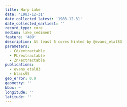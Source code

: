 ```yaml
---
title: Harp Lake
date: '1983-12-31'
date_collected_latest: '1983-12-31'
date_collected_earliest: ''
record_type: core
medium: lake_sediment
feature: '489'
description: At least 5 cores hinted by @evans_etal83
parameters:
  - Cd/extractable
  - Pb/extractable
  - Zn/extractable
publications:
  - evans_etal83
  - blais95
geo_error: 0.0
geometry: ''
bbox: ~
longitude: ''
latitude: ''
---
```

